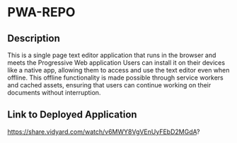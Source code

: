# PWA-REPO

## Description
This is a single page text editor application that runs in the browser and meets the Progressive Web application Users can install it on their devices like a native app, allowing them to access and use the text editor even when offline. This offline functionality is made possible through service workers and cached assets, ensuring that users can continue working on their documents without interruption.
## Link to Deployed Application
https://share.vidyard.com/watch/v6MWY8VgVEnUyFEbD2MGdA?
